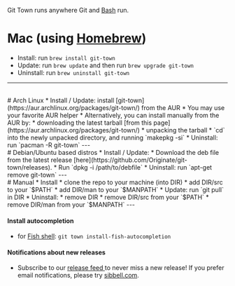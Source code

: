 Git Town runs anywhere Git and [Bash](https://www.gnu.org/software/bash/bash.html) run.

# Mac (using [Homebrew](http://brew.sh))
  * Install: run `brew install git-town`
  * Update: run `brew update` and then run `brew upgrade git-town`
  * Uninstall: run `brew uninstall git-town`
---
<br>
# Arch Linux
  * Install / Update: install [git-town](https://aur.archlinux.org/packages/git-town/) from the AUR
    * You may use your favorite AUR helper
    * Alternatively, you can install manually from the AUR by:
      * downloading the latest tarball [from this page](https://aur.archlinux.org/packages/git-town/)
      * unpacking the tarball
      * `cd` into the newly unpacked directory, and running `makepkg -si`
  * Uninstall: run `pacman -R git-town`
---
<br>
# Debian/Ubuntu based distros
  * Install / Update:
    * Download the deb file from the latest release [here](https://github.com/Originate/git-town/releases).
    * Run `dpkg -i /path/to/debfile`
  * Uninstall: run `apt-get remove git-town`
---
<br>
# Manual
  * Install
    * clone the repo to your machine (into DIR)
    * add DIR/src to your `$PATH`
    * add DIR/man to your `$MANPATH`
  * Update: run `git pull` in DIR
  * Uninstall:
    * remove DIR
    * remove DIR/src from your `$PATH`
    * remove DIR/man from your `$MANPATH`
---


#### Install autocompletion

* for [Fish shell](http://fishshell.com): `git town install-fish-autocompletion`


#### Notifications about new releases

* Subscribe to our
  <a href="https://github.com/Originate/git-town/releases.atom">
  release feed <i class="ion-social-rss accent-color"></i></a> to never miss a new release!
  If you prefer email notifications, please try [sibbell.com](https://sibbell.com).
